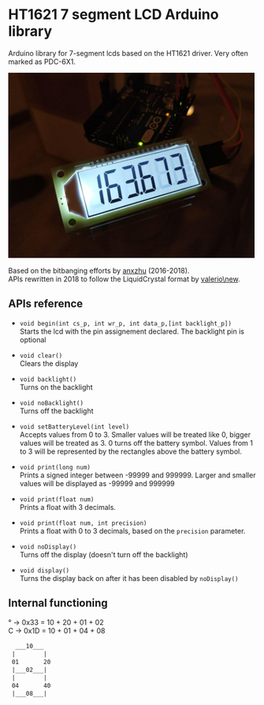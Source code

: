 # HT1621 7 segment LCD Arduino library
Arduino library for 7-segment lcds based on the HT1621 driver. Very often marked as PDC-6X1.

<img src="extras/photo.jpg" alt="photo" width="500">

Based on the bitbanging efforts by [anxzhu](https://github.com/anxzhu) (2016-2018).  
APIs rewritten in 2018 to follow the LiquidCrystal format by [valerio\new](https://github.com/valerionew).

## APIs reference

* `void begin(int cs_p, int wr_p, int data_p,[int backlight_p])`  
Starts the lcd with the pin assignement declared. The backlight pin is optional

* `void clear()`  
Clears the display

* `void backlight()`  
Turns on the backlight 

* `void noBacklight()`  
Turns off the backlight

* `void setBatteryLevel(int level)`  
Accepts values from 0 to 3. Smaller values will be treated like 0, bigger values will be treated as 3. 0 turns off the battery symbol. Values from 1 to 3 will be represented by the rectangles above the battery symbol. 

* `void print(long num)`  
Prints a signed integer between -99999 and 999999. Larger and smaller values will be displayed as -99999 and 999999

* `void print(float num)`  
Prints a float with 3 decimals. 

* `void print(float num, int precision)`  
Prints a float with 0 to 3 decimals, based on the `precision` parameter. 

* `void noDisplay()`  
Turns off the display (doesn't turn off the backlight) 

* `void display()`  
Turns the display back on after it has been disabled by `noDisplay()`


## Internal functioning

° -> 0x33 = 10 + 20 + 01 + 02  
C -> 0x1D = 10 + 01 + 04 + 08

```
  ___10___
 |        |
 01       20
 |___02___|
 |        |
 04       40
 |___08___|

```


